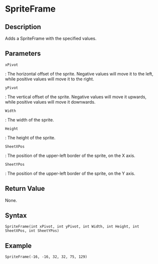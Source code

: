 # SpriteFrame

## Description
Adds a SpriteFrame with the specified values.

## Parameters
`xPivot`

:   The horizontal offset of the sprite. Negative values will move it to the left, while positive values will move it to the right.

`yPivot`

:   The vertical offset of the sprite. Negative values will move it upwards, while positive values will move it downwards.

`Width`

:   The width of the sprite.

`Height`

:   The height of the sprite.

`SheetXPos`

:   The position of the upper-left border of the sprite, on the X axis.

`SheetYPos`

:   The position of the upper-left border of the sprite, on the Y axis.

## Return Value
None.

## Syntax
```
SpriteFrame(int xPivot, int yPivot, int Width, int Height, int SheetXPos, int SheetYPos)
```

## Example
```
SpriteFrame(-16, -16, 32, 32, 75, 129)
```
